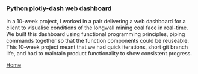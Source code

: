 ### Python plotly-dash web dashboard


In a 10-week project, I worked in a pair delivering a web dashboard for a client to visualise conditions of the longwall mining coal face in real-time.
<br>
We built this dashboard using functional programming principles, piping commands together so that the function components could be reuseable.
<br>
This 10-week project meant that we had quick iterations, short git branch life, and had to maintain product functionality to show consistent progress.
<br>


[Home](./..)
